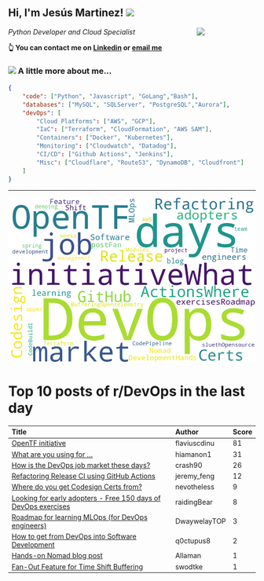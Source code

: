 <!--
**jmartinezl/jmartinezl** is a ✨ _special_ ✨ repository because its `README.md` (this file) appears on your GitHub profile.

Here are some ideas to get you started:

- 🔭 I’m currently working on ...
- 🌱 I’m currently learning ...
- 👯 I’m looking to collaborate on ...
- 🤔 I’m looking for help with ...
- 💬 Ask me about ...
- 📫 How to reach me: ...
- 😄 Pronouns: ...
- ⚡ Fun fact: ...
-->

<h2>Hi, I'm Jesús Martinez! <img src="https://media.giphy.com/media/WUlplcMpOCEmTGBtBW/giphy.gif" width="30"> </h2>
<img align='right' src="https://media.giphy.com/media/NytMLKyiaIh6VH9SPm/giphy.gif" width="120">
<p><em>Python Developer and Cloud Specialist
</em></p>

**👆 You can contact me on [Linkedin](https://www.linkedin.com/in/jes%C3%BAs-martinez-2b7b10104/) or [email me](mailto:jesus.mtz.lorenzo@gmail.com)**

### <img src="https://media.giphy.com/media/VgCDAzcKvsR6OM0uWg/giphy.gif" width="50"> A little more about me...  

```json
{
    "code": ["Python", "Javascript", "GoLang","Bash"],
    "databases": ["MySQL", "SQLServer", "PostgreSQL","Aurora"],
    "devOps": [
        "Cloud Platforms": ["AWS", "GCP"],
        "IaC": ["Terraform", "CloudFormation", "AWS SAM"],
        "Containers": ["Docker", "Kubernetes"],
        "Monitoring": ["Cloudwatch", "Datadog"],
        "CI/CD": ["Github Actions", "Jenkins"],
        "Misc": ["Cloudflare", "Route53", "DynamoDB", "Cloudfront"]
    ]
}
```
---

![Wordcloud](./cloud.png)

# Top 10 posts of r/DevOps in the last day

| Title | Author | Score |
|:---|:---|:---|
| [OpenTF initiative](https://www.reddit.com/r/devops/comments/15rvasd/opentf_initiative/) | flaviuscdinu | 81 |
| [What are you using for …](https://www.reddit.com/r/devops/comments/15ruk2d/what_are_you_using_for/) | hiamanon1 | 31 |
| [How is the DevOps job market these days?](https://www.reddit.com/r/devops/comments/15sd3jy/how_is_the_devops_job_market_these_days/) | crash90 | 26 |
| [Refactoring Release CI using GitHub Actions](https://www.reddit.com/r/devops/comments/15shqxh/refactoring_release_ci_using_github_actions/) | jeremy_feng | 12 |
| [Where do you get Codesign Certs from?](https://www.reddit.com/r/devops/comments/15rr9ea/where_do_you_get_codesign_certs_from/) | nevotheless | 9 |
| [Looking for early adopters - Free 150 days of DevOps exercises](https://www.reddit.com/r/devops/comments/15rtt35/looking_for_early_adopters_free_150_days_of/) | raidingBear | 8 |
| [Roadmap for learning MLOps (for DevOps engineers)](https://www.reddit.com/r/devops/comments/15sjiko/roadmap_for_learning_mlops_for_devops_engineers/) | DwaywelayTOP | 3 |
| [How to get from DevOps into Software Development](https://www.reddit.com/r/devops/comments/15sn1mu/how_to_get_from_devops_into_software_development/) | q0ctupus8 | 2 |
| [Hands-on Nomad blog post](https://www.reddit.com/r/devops/comments/15s18b2/handson_nomad_blog_post/) | Allaman | 1 |
| [Fan-Out Feature for Time Shift Buffering](https://www.reddit.com/r/devops/comments/15s0kfm/fanout_feature_for_time_shift_buffering/) | swodtke | 1 |
